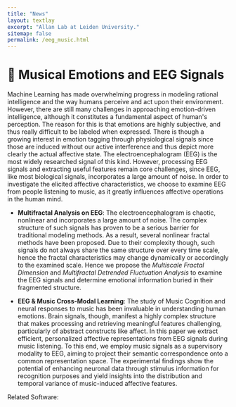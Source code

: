 ```yaml
---
title: "News"
layout: textlay
excerpt: "Allan Lab at Leiden University."
sitemap: false
permalink: /eeg_music.html
---
```


# :brain: Musical Emotions and EEG Signals

Machine Learning has made overwhelming progress in modeling rational intelligence and the way humans perceive and act upon their environment. However, there are still many challenges in approaching emotion-driven intelligence, although it constitutes a fundamental aspect of human's perception. The reason for this is that emotions are highly subjective, and thus really difficult to be labeled when expressed. There is though a growing interest in emotion tagging through physiological signals since those are induced without our active interference and thus depict more clearly the actual affective state. The electroencephalogram (EEG) is the most widely researched signal of this kind. However, processing EEG signals and extracting useful features remain core challenges, since EEG, like most biological signals, incorporates a large amount of noise. In order to investigate the elicited affective characteristics, we choose to examine EEG from people listening to music, as it greatly influences affective operations in the human mind.

* **Multifractal Analysis on EEG**: The electroencephalogram is chaotic, nonlinear and incorporates a large amount of noise. The complex structure of such signals  has proven to be a serious barrier for traditional modeling methods. As a result, several nonlinear fractal methods have been proposed. Due to their complexity though, such signals do not always share the same structure over every time scale, hence the fractal characteristics may change dynamically or accordingly to the examined scale. Hence we propose the *Multiscale Fractal Dimension* and *Multifractal Detrended Fluctuation Analysis* to examine the EEG signals and determine emotional information buried in their fragmented structure.  

* **EEG & Music Cross-Modal Learning**: The study of Music Cognition and neural responses to music has been invaluable in understanding human emotions. Brain signals, though, manifest a highly complex structure that makes processing and retrieving meaningful features challenging, particularly of abstract constructs like affect. In this paper we extract efficient, personalized affective representations from EEG signals during music listening. To this end, we employ music signals as a supervisory modality to EEG, aiming to project their semantic correspondence onto a common representation space. The experimental findings show the potential of enhancing neuronal data through stimulus information for recognition purposes and yield insights into the distribution and temporal variance of music-induced affective features.

Related Software:
<script src="gh-cards.js"></script>
<div class="gh-card gh-medium" data-repo="klean2050/EEG_CrossModal"></div>

